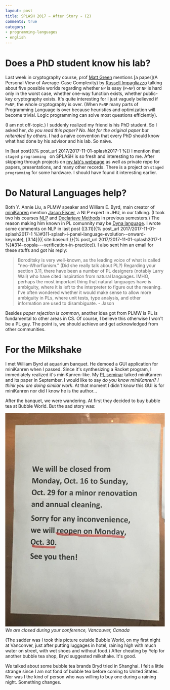```yaml
---
layout: post
title: SPLASH 2017 ~ After Story ~ (2)
comments: true
category:
- programming-languages
- english
---
```


# Does a PhD student know his lab?

Last week in cryptography course, prof [Matt Green](https://isi.jhu.edu/~mgreen/) mentions [a paper](A Personal View of Average-Case Complexity) by [Russell Impagliazzo](https://cseweb.ucsd.edu/~russell/) talking about five possible worlds regarding whether `NP` is easy (`P=NP`) or `NP` is hard only in the worst case, whether one-way function exists, whether public-key cryptography exists. It's quite interesting for I just vaguely believed if `P=NP`, the whole cryptography is over. (When `P=NP` many parts of Programming Language is over because heuristics and optimization will become trivial. Logic programming can solve most questions efficiently).

(I am not off-topic.) I suddenly realized my friend is his PhD student. So I asked her, _do you read this paper?_  _No. Not for the original paper but reiterated by others_. I had a naïve convention that every PhD should know what had done by his advisor and his lab. So naïve.

In [last post]({% post_url 2017/2017-11-01-splash2017-1 %}) I mention that `staged programming ` on SPLASH is so fresh and interesting to me. After skipping through projects on [my lab's webpage](http://pl.cs.jhu.edu/) as well as private repo for papers, presentations, and many other records. There is a project on `staged programming` for some hardware. I should have found it interesting earlier.

# Do Natural Languages help?

Both Y. Annie Liu, a PLMW speaker and William E. Byrd, main creator of [miniKanren](http://minikanren.org/) mention [Jason Eisner](https://www.cs.jhu.edu/~jason/), a NLP expert in JHU, in our talking. (I took two his courses [NLP](http://www.cs.jhu.edu/~jason/465/) and [Declariave Methods](http://www.cs.jhu.edu/~jason/325/) in previous semesters.) The reason making him known in PL comunnity may be [Dyna language](https://github.com/nwf/dyna). I wrote some comments on NLP in last post ([3.11]({% post_url 2017/2017-11-01-splash2017-1 %}#311-splash-i-panel-language-evolution--onward-keynote), [3.14]({{ site.baseurl }}{% post_url 2017/2017-11-01-splash2017-1 %}#314-oopsla---verification-in-practice)). I also sent him an email for these stuffs and got his reply:

> Boroditsky is very well-known, as the leading voice of what is called "neo-Whorfianism."  (Did she really talk about PL?)  Regarding your section 3.11, there have been a number of PL designers (notably Larry Wall) who have cited inspiration from natural languages.  IMHO, perhaps the most important thing that natural languages have is ambiguity, where it is left to the interpreter to figure out the meaning.  I've often wondered whether it would make sense to allow more ambiguity in PLs, where unit tests, type analysis, and other information are used to disambiguate. - Jason

Besides _paper rejection is common_, another idea got from PLMW is PL is fundamental to other areas in CS. Of course, I believe this otherwise I won't be a PL guy. The point is, we should achieve and get acknowledged from other communities.

# For the Milkshake

I met William Byrd at aquarium banquet. He demoed a GUI application for miniKanren when I passed. Since it's synthesizing a Racket program, I immediately realized it's miniKanren-like. My [PL seminar](http://pl.cs.jhu.edu/seminars/fall-2017/) talked miniKanren and its paper in September. I would like to say _do you know miniKanren? I think you are doing similar work_. At that moment I didn't know this GUI is for miniKanren nor did I know he is the author...

After the banquet, we were wandering. At first they decided to buy bubble tea at Bubble World. But the sad story was:

![](/assets/img/2017_11/bubble-world.jpg)*We are closed during your conference, Vancouver, Canada*

(The sadder was I took this picture outside Bubble World, on my first night at Vanconver, just after putting luggages in hotel, raining high with much water on street, with wet shoes and without food.) After cheating by Yelp for another bubble tea shop, Bryd suggested milkshake. It's good.

We talked about some bubble tea brands Bryd tried in Shanghai. I felt a little strange since I am not fond of bubble tea before coming to United States. Nor was I the kind of person who was willing to buy one during a raining night. Something changes.